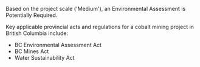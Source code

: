 Based on the project scale ('Medium'), an Environmental Assessment is Potentially Required.

Key applicable provincial acts and regulations for a cobalt mining project in British Columbia include:
*   BC Environmental Assessment Act
*   BC Mines Act
*   Water Sustainability Act